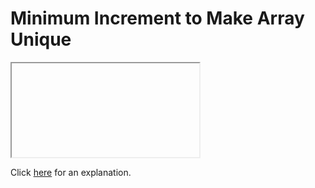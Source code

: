 # Minimum Increment to Make Array Unique 

<iframe></iframe>

Click [here](Explanation.md) for an explanation.

